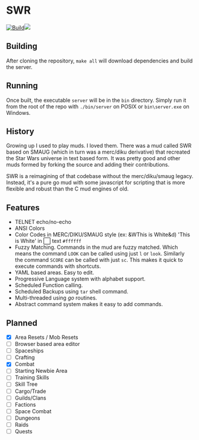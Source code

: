 # SWR

[![Build](https://github.com/gabereiser/swr/actions/workflows/build.yml/badge.svg?branch=main)](https://github.com/gabereiser/swr/actions/workflows/build.yml)[![](https://dcbadge.vercel.app/api/server/ueGYHwf4S3)](https://discord.gg/ueGYHwf4S3)

## Building
After cloning the repository, `make all` will download dependencies and build the server.

## Running
Once built, the executable `server` will be in the `bin` directory. Simply run it from the root
of the repo with `./bin/server` on POSIX or `bin\server.exe` on Windows.

## History
Growing up I used to play muds. I loved them. There was a mud called SWR based on SMAUG (which in turn was a merc/diku derivative)
that recreated the Star Wars universe in text based form. It was pretty good and other muds formed by forking the source and adding
their contributions.

SWR is a reimagining of that codebase without the merc/diku/smaug legacy. Instead, it's a pure go mud with some javascript for scripting
that is more flexible and robust than the C mud engines of old.

## Features
- TELNET echo/no-echo
- ANSI Colors
- Color Codes in MERC/DIKU/SMAUG style (ex: &WThis is White&d) 'This is White' in ⬜ text `#ffffff`
- Fuzzy Matching. Commands in the mud are fuzzy matched. Which means the command `LOOK` can be called using just `l` or `look`. Similarly the command `SCORE` can be called with just `sc`. This makes it quick to execute commands with shortcuts.
- YAML based areas. Easy to edit.
- Progressive Language system with alphabet support.
- Scheduled Function calling.
- Scheduled Backups using `tar` shell command.
- Multi-threaded using *go* routines.
- Abstract command system makes it easy to add commands.

## Planned
- [x] Area Resets / Mob Resets
- [ ] Browser based area editor
- [ ] Spaceships
- [ ] Crafting
- [x] Combat
- [ ] Starting Newbie Area
- [ ] Training Skills
- [ ] Skill Tree
- [ ] Cargo/Trade
- [ ] Guilds/Clans
- [ ] Factions
- [ ] Space Combat
- [ ] Dungeons
- [ ] Raids
- [ ] Quests
